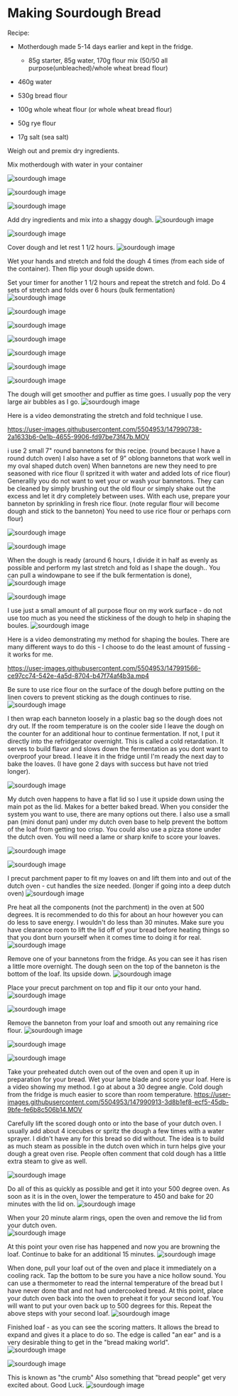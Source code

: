 # Making Sourdough Bread

Recipe:

* Motherdough made 5-14 days earlier and kept in the fridge.  

     * 85g starter, 85g water, 170g flour mix (50/50 all purpose(unbleached)/whole wheat bread flour)
* 460g water 
* 530g bread flour
* 100g whole wheat flour (or whole wheat bread flour)
* 50g rye flour
* 17g salt (sea salt)

Weigh out and premix dry ingredients.

Mix motherdough with water in your container

![sourdough image](/images/IMG_8833.jpg)



![sourdough image](/images/IMG_8837.jpeg)

![sourdough image](/images/IMG_8839.jpeg)

Add dry ingredients and mix into a shaggy dough.
![sourdough image](/images/IMG_8840.jpeg)

![sourdough image](/images/IMG_8841.jpeg)

Cover dough and let rest 1 1/2 hours.
![sourdough image](/images/IMG_8843.jpeg)

Wet your hands and stretch and fold the dough 4 times (from each side of the container).  Then flip your dough upside down.

Set your timer for another 1 1/2 hours and repeat the stretch and fold.  Do 4 sets of stretch and folds over 6 hours (bulk fermentation)
![sourdough image](/images/IMG_8846.jpeg)

![sourdough image](/images/IMG_8847.jpeg)

![sourdough image](/images/IMG_8848.jpeg)

![sourdough image](/images/IMG_8851.jpeg)

![sourdough image](/images/IMG_8852.jpeg)

![sourdough image](/images/IMG_8855.jpeg)

![sourdough image](/images/IMG_8856.jpeg)

The dough will get smoother and puffier as time goes.  I usually pop the very large air bubbles as I go.
![sourdough image](/images/IMG_8857.jpeg)

Here is a video demonstrating the stretch and fold technique I use.

https://user-images.githubusercontent.com/5504953/147990738-2a1633b6-0e1b-4655-9906-fd97be73f47b.MOV

i use 2 small 7" round bannetons for this recipe. (round because I have a round dutch oven)  I also have a set of 9" oblong bannetons that work well in my oval shaped dutch oven) When bannetons are new they need to pre seasoned with rice flour (I spritzed it with water and added lots of rice flour)  Generallly you do not want to wet your or wash your bannetons.  They can be cleaned by simply brushing out the old flour or simply shake out the excess and let it dry completely between uses.  With each use, prepare your banneton by sprinkling in fresh rice flour. (note regular flour will become dough and stick to the banneton)  You need to use rice flour or perhaps corn flour)

![sourdough image](/images/IMG_8859.jpeg)

![sourdough image](/images/IMG_8861.jpeg)

When the dough is ready (around 6 hours, I divide it in half as evenly as possible and perform my last stretch and fold as I shape the dough..  You can pull a windowpane to see if the bulk fermentation is done), 
![sourdough image](/images/IMG_8863.jpeg)

![sourdough image](/images/IMG_8867.jpeg)

I use just a small amount of all purpose flour on my work surface - do not use too much as you need the stickiness of the dough to help in shaping the boules.
![sourdough image](/images/IMG_8869.jpeg)

Here is a video demonstrating my method for shaping the boules.  There are many different ways to do this - I choose to do the least amount of fussing - it works for me.

https://user-images.githubusercontent.com/5504953/147991566-ce97cc74-542e-4a5d-8704-b47f74af4b3a.mp4

Be sure to use rice flour on the surface of the dough before putting on the linen covers to prevent sticking as the dough continues to rise.  
![sourdough image](/images/IMG_8873.jpeg)

I then wrap each banneton loosely in a plastic bag so the dough does not dry out.
If the room temperature is on the cooler side I leave the dough on the counter for an additional hour to continue fermentation.  If not, I put it directly into the refridgerator overnight.  This is called a cold retardation.  It serves to build flavor and slows down the fermentation as you dont want to overproof your bread.  I leave it in the fridge until I'm ready the next day to bake the loaves.  (I have gone 2 days with success but have not tried longer).

![sourdough image](/images/IMG_8874.jpeg)

My dutch oven happens to have a flat lid so I use it upside down using the main pot as the lid.  Makes for a better baked bread.  When you consider the system you want to use, there are many options out there.  I also use a small pan (mini donut pan) under my dutch oven base to help prevent the bottom of the loaf from getting too crisp.  You could also use a pizza stone under the dutch oven.  You will need a lame or sharp knife to score your loaves.  

![sourdough image](/images/IMG_8906.jpeg)

![sourdough image](/images/IMG_8907.jpeg)

I precut parchment paper to fit my loaves on and lift them into and out of the dutch oven - cut handles the size needed.  (longer if going into a deep dutch oven)
![sourdough image](/images/IMG_8908.jpeg)

Pre heat all the components (not the parchment) in the oven at 500 degrees.  It is recommended to do this for about an hour however you can do less to save energy.  I wouldn't do less than 30 minutes.  Make sure you have clearance room to lift the lid off of your bread before heating things so that you dont burn yourself when it comes time to doing it for real.
![sourdough image](/images/IMG_8909.jpeg)

Remove one of your bannetons from the fridge.  As you can see it has risen a little more overnight.  The dough seen on the top of the banneton is the bottom of the loaf.  Its upside down.
![sourdough image](/images/IMG_8910.jpeg)

Place your precut parchment on top and flip it our onto your hand.
![sourdough image](/images/IMG_8911.jpeg)

![sourdough image](/images/IMG_8914.jpeg)

Remove the banneton from your loaf and smooth out any remaining rice flour.
![sourdough image](/images/IMG_8915.jpeg)

![sourdough image](/images/IMG_8916.jpeg)

![sourdough image](/images/IMG_8918.jpeg)

Take your preheated dutch oven out of the oven and open it up in preparation for your bread.  Wet your lame blade and score your loaf.  Here is a video showing my method.  I go at about a 30 degree angle.  Cold dough from the fridge is much easier to score than room temperature.
https://user-images.githubusercontent.com/5504953/147990913-3d8b1ef8-ecf5-45db-9bfe-fe6b8c506b14.MOV

Carefully lift the scored dough onto or into the base of your dutch oven.  I usually add about 4 icecubes or spritz the dough a few times with a water sprayer.  I didn't have any for this bread so did without.  The idea is to build as much steam as possible in the dutch oven which in turn helps give your dough a great oven rise.  People often comment that cold dough has a little extra steam to give as well. 

![sourdough image](/images/IMG_8923.jpeg)

Do all of this as quickly as possible and get it into your 500 degree oven.  As soon as it is in the oven, lower the temperature to 450 and bake for 20 minutes with the lid on.
![sourdough image](/images/IMG_8925.jpeg)

When your 20 minute alarm rings, open the oven and remove the lid from your dutch oven.  
![sourdough image](/images/IMG_8929.jpeg)

At this point your oven rise has happened and now you are browning the loaf.  Continue to bake for an additional 15 minutes.
![sourdough image](/images/IMG_8931.jpeg)

When done, pull your loaf out of the oven and place it immediately on a cooling rack.  Tap the bottom to be sure you have a nice hollow sound.  You can use a thermometer to read the internal temperature of the bread but I have never done that and not had undercooked bread.  At this point, place your dutch oven back into the oven to preheat it for your second loaf.  You will want to put your oven back up to 500 degrees for this.  Repeat the above steps with your second loaf.
![sourdough image](/images/IMG_8935.jpeg)

Finished loaf - as you can see the scoring matters.  It allows the bread to expand and gives it a place to do so.  The edge is called "an ear" and is a very desirable thing to get in the "bread making world".  
![sourdough image](/images/IMG_8942.jpeg)

![sourdough image](/images/IMG_8950.jpeg)

This is known as "the crumb"  Also something that "bread people" get very excited about.  Good Luck.
![sourdough image](/images/IMG_8952.jpeg)
